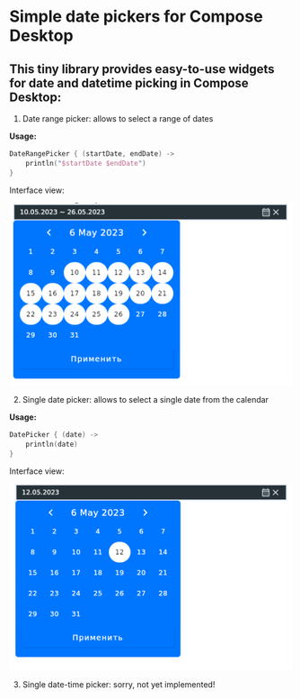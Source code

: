 # Simple date pickers for Compose Desktop

## This tiny library provides easy-to-use widgets for date and datetime picking in Compose Desktop:

1. Date range picker: allows to select a range of dates

**Usage:**
```kotlin
DateRangePicker { (startDate, endDate) ->
    println("$startDate $endDate")
}
```
Interface view:

![Date range picker](https://raw.githubusercontent.com/gleb-skobinsky/jetdesk-calendars/main/images/daterange.png)

2. Single date picker: allows to select a single date from the calendar

**Usage:**
```kotlin
DatePicker { (date) ->
    println(date)
}
```
Interface view:

![Date picker](https://raw.githubusercontent.com/gleb-skobinsky/jetdesk-calendars/main/images/date.png)

3. Single date-time picker: sorry, not yet implemented!

